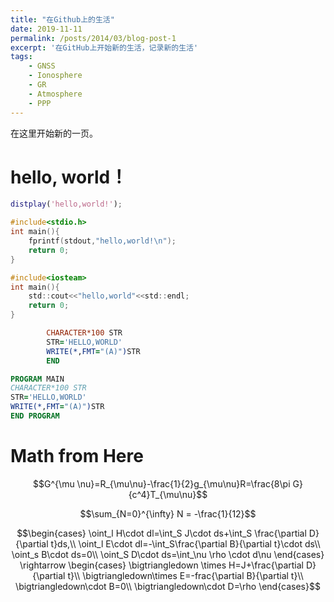 ```yaml
---
title: "在Github上的生活"
date: 2019-11-11
permalink: /posts/2014/03/blog-post-1
excerpt: '在GitHub上开始新的生活，记录新的生活'
tags:
    - GNSS
    - Ionosphere
    - GR
    - Atmosphere
    - PPP
---
```


在这里开始新的一页。

# hello, world！
```matlab
distplay('hello,world!');
```
```c
#include<stdio.h>
int main(){
    fprintf(stdout,"hello,world!\n");
    return 0;
}
```
```c
#include<iosteam>
int main(){
    std::cout<<"hello,world"<<std::endl;
    return 0;
}
```
```fortran
        CHARACTER*100 STR
        STR='HELLO,WORLD'
        WRITE(*,FMT="(A)")STR
        END
```
```fortran
PROGRAM MAIN
CHARACTER*100 STR
STR='HELLO,WORLD'
WRITE(*,FMT="(A)")STR
END PROGRAM
```
# Math from Here

$$G^{\mu \nu}=R_{\mu\nu}-\frac{1}{2}g_{\mu\nu}R=\frac{8\pi G}{c^4}T_{\mu\nu}$$

$$\sum_{N=0}^{\infty} N = -\frac{1}{12}$$

$$\begin{cases}
\oint_l H\cdot dl=\int_S J\cdot ds+\int_S \frac{\partial D}{\partial t}ds,\\
\oint_l E\cdot dl=-\int_S\frac{\partial B}{\partial t}\cdot ds\\
\oint_s B\cdot ds=0\\
\oint_S D\cdot ds=\int_\nu \rho \cdot d\nu
\end{cases} \rightarrow
\begin{cases}
\bigtriangledown \times H=J+\frac{\partial D}{\partial t}\\
\bigtriangledown\times E=-frac{\partial B}{\partial t}\\
\bigtriangledown\cdot B=0\\
\bigtriangledown\cdot D=\rho
\end{cases}$$
